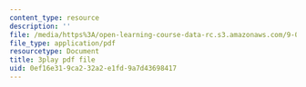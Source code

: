 ```yaml
---
content_type: resource
description: ''
file: /media/https%3A/open-learning-course-data-rc.s3.amazonaws.com/9-00sc-introduction-to-psychology-fall-2011/0ef16e319ca232a2e1fd9a7d43698417_lBU64nfe8nM.pdf
file_type: application/pdf
resourcetype: Document
title: 3play pdf file
uid: 0ef16e31-9ca2-32a2-e1fd-9a7d43698417
---
```

